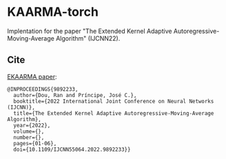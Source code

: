 # KAARMA-torch

Implentation for the paper "The Extended Kernel Adaptive Autoregressive-Moving-Average Algorithm" (IJCNN22).

## Cite

[EKAARMA paper](https://arxiv.org/abs/2210.04468):

```
@INPROCEEDINGS{9892233,
  author={Dou, Ran and Príncipe, José C.},
  booktitle={2022 International Joint Conference on Neural Networks (IJCNN)}, 
  title={The Extended Kernel Adaptive Autoregressive-Moving-Average Algorithm}, 
  year={2022},
  volume={},
  number={},
  pages={01-06},
  doi={10.1109/IJCNN55064.2022.9892233}}
```
